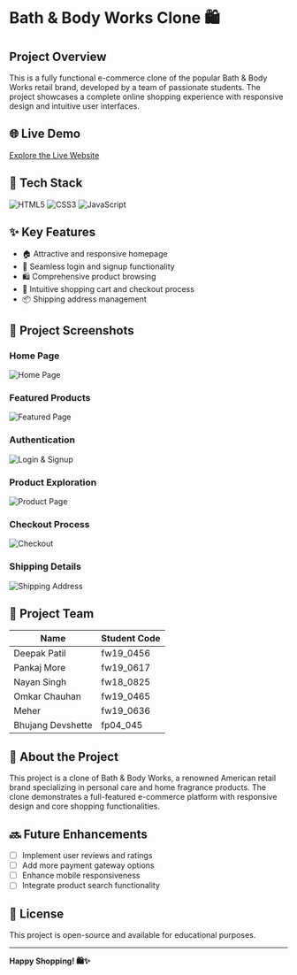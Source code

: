 # Bath & Body Works Clone 🛍️

## Project Overview

This is a fully functional e-commerce clone of the popular Bath & Body Works retail brand, developed by a team of passionate students. The project showcases a complete online shopping experience with responsive design and intuitive user interfaces.

## 🌐 Live Demo

[Explore the Live Website](https://fantastic-gelato-69c287.netlify.app/)

## 🚀 Tech Stack

![HTML5](https://img.shields.io/badge/HTML5-E34F26?style=for-the-badge&logo=html5&logoColor=white)
![CSS3](https://img.shields.io/badge/CSS3-1572B6?style=for-the-badge&logo=css3&logoColor=white)
![JavaScript](https://img.shields.io/badge/JavaScript-F7DF1E?style=for-the-badge&logo=javascript&logoColor=black)

## ✨ Key Features

- 🏠 Attractive and responsive homepage
- 👤 Seamless login and signup functionality
- 🛍️ Comprehensive product browsing
- 🛒 Intuitive shopping cart and checkout process
- 📦 Shipping address management

## 📸 Project Screenshots

### Home Page
![Home Page](https://user-images.githubusercontent.com/97525857/174084653-e82033f4-e844-4ddf-af6a-7aa2a0cfbf0b.png)

### Featured Products
![Featured Page](https://user-images.githubusercontent.com/97525857/174084805-e15e7bd0-e3de-4d0a-a444-e0e33184e861.png)

### Authentication
![Login & Signup](https://user-images.githubusercontent.com/97525857/174085402-d62244f6-b6ee-4da5-a623-e34d6229b2d9.png)

### Product Exploration
![Product Page](https://user-images.githubusercontent.com/97525857/174085207-54166a84-d83c-43a1-9e40-8acfb955ac45.png)

### Checkout Process
![Checkout](https://user-images.githubusercontent.com/97525857/174085468-20f1a44c-9d98-4493-82ab-0de5f179b8b3.png)

### Shipping Details
![Shipping Address](https://user-images.githubusercontent.com/97525857/174089763-ac788261-47ed-41cb-9aff-e799ada284dd.png)

## 👥 Project Team

| Name              | Student Code |
| ----------------- | ------------ |
| Deepak Patil      | fw19_0456    |
| Pankaj More       | fw19_0617    |
| Nayan Singh       | fw18_0825    |
| Omkar Chauhan     | fw19_0465    |
| Meher             | fw19_0636    |
| Bhujang Devshette | fp04_045     |

## 🌟 About the Project

This project is a clone of Bath & Body Works, a renowned American retail brand specializing in personal care and home fragrance products. The clone demonstrates a full-featured e-commerce platform with responsive design and core shopping functionalities.

## 🔜 Future Enhancements

- [ ] Implement user reviews and ratings
- [ ] Add more payment gateway options
- [ ] Enhance mobile responsiveness
- [ ] Integrate product search functionality

## 📄 License

This project is open-source and available for educational purposes.

---

**Happy Shopping! 🛍️✨**